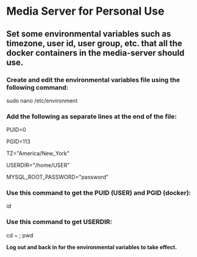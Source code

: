 <h1>Media Server for Personal Use</h1>
<h2>Set some environmental variables such as timezone, user id, user group, etc. that all the docker containers in the media-server should use.</h2>
<h3>Create and edit the environmental variables file using the following command:</h3>
<p>sudo nano /etc/environment</p>

<h3>Add the following as separate lines at the end of the file:</h3>
<p>PUID=0</p>
<p>PGID=113</p>
<p>TZ="America/New_York"</p>
<p>USERDIR="/home/USER"</p>
<p>MYSQL_ROOT_PASSWORD="password"</p>

<h3>Use this command to get the PUID (USER) and PGID (docker):</h3>
<p>id</p>

<h3>Use this command to get USERDIR:</h3>
<p>cd ~ ; pwd</p>

<strong>Log out and back in for the environmental variables to take effect.</strong>
